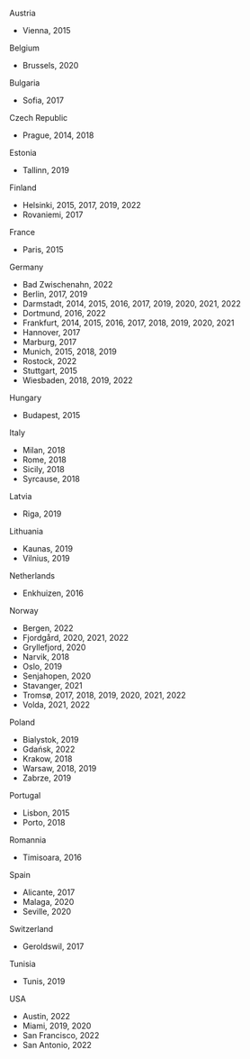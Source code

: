 Austria
- Vienna, 2015

Belgium 
- Brussels, 2020

Bulgaria
- Sofia, 2017

Czech Republic
- Prague, 2014, 2018

Estonia
- Tallinn, 2019

Finland
- Helsinki, 2015, 2017, 2019, 2022
- Rovaniemi, 2017

France
- Paris, 2015

Germany
- Bad Zwischenahn, 2022
- Berlin, 2017, 2019
- Darmstadt, 2014, 2015, 2016, 2017, 2019, 2020, 2021, 2022
- Dortmund, 2016, 2022
- Frankfurt, 2014, 2015, 2016, 2017, 2018, 2019, 2020, 2021
- Hannover, 2017
- Marburg, 2017
- Munich, 2015, 2018, 2019
- Rostock, 2022
- Stuttgart, 2015
- Wiesbaden, 2018, 2019, 2022

Hungary
- Budapest, 2015

Italy
- Milan, 2018
- Rome, 2018
- Sicily, 2018
- Syrcause, 2018

Latvia
- Riga, 2019

Lithuania
- Kaunas, 2019
- Vilnius, 2019

Netherlands
- Enkhuizen, 2016

Norway
- Bergen, 2022
- Fjordgård, 2020, 2021, 2022
- Gryllefjord, 2020
- Narvik, 2018
- Oslo, 2019
- Senjahopen, 2020
- Stavanger, 2021
- Tromsø, 2017, 2018, 2019, 2020, 2021, 2022
- Volda, 2021, 2022


Poland
- Bialystok, 2019
- Gdańsk, 2022
- Krakow, 2018
- Warsaw, 2018, 2019
- Zabrze, 2019

Portugal
- Lisbon, 2015
- Porto, 2018

Romannia
- Timisoara, 2016

Spain
- Alicante, 2017
- Malaga, 2020
- Seville, 2020


Switzerland
- Geroldswil, 2017

Tunisia
- Tunis, 2019

USA
- Austin, 2022
- Miami, 2019, 2020
- San Francisco, 2022
- San Antonio, 2022